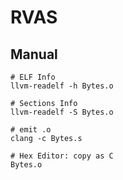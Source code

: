 # RVAS


## Manual

```shell
# ELF Info
llvm-readelf -h Bytes.o

# Sections Info
llvm-readelf -S Bytes.o

# emit .o
clang -c Bytes.s

# Hex Editor: copy as C
Bytes.o
```
